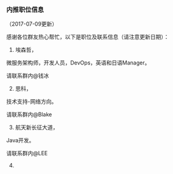 ### 内推职位信息
（2017-07-09更新）

感谢各位群友热心帮忙，以下是职位及联系信息（请注意更新日期）：

1. 埃森哲， 

微服务架构师，开发人员，DevOps，英语和日语Manager。

请联系群内@钱冰


2. 思科，

技术支持-网络方向。 

请联系群内@Blake


3. 航天新长征大道， 

Java开发。 

请联系群内@LEE


4. 
















